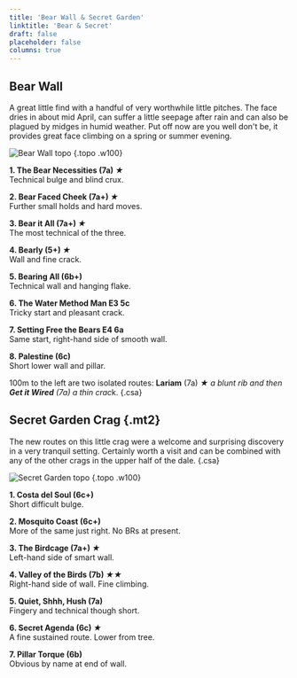 ```yaml
---
title: 'Bear Wall & Secret Garden'
linktitle: 'Bear & Secret'
draft: false
placeholder: false
columns: true
---
```



Bear Wall
---------

A great little find with a handful of very worthwhile little pitches. The face dries in about mid April, can suffer a little seepage after rain and can also be plagued by midges in humid weather. Put off now are you well don't be, it provides great face climbing on a spring or summer evening.

![Bear Wall topo](/img/peak/buxton/Bear.jpg)
{.topo .w100}


**1. The Bear Necessities (7a) *★***  
Technical bulge and blind crux.

**2. Bear Faced Cheek (7a+) *★***  
Further small holds and hard moves.

**3. Bear it All (7a+) *★***  
The most technical of the three.

**4. Bearly (5+) *★***  
Wall and fine crack.

**5. Bearing All (6b+)**  
Technical wall and hanging flake.

**6. The Water Method Man E3 5c**  
Tricky start and pleasant crack.

**7. Setting Free the Bears E4 6a**  
Same start, right-hand side of smooth wall.

**8. Palestine (6c)**  
Short lower wall and pillar.

100m to the left are two isolated routes: **Lariam** (7a) *★ a blunt rib and then **Get it Wired** (7a) a thin crac*k.
{.csa}

## Secret Garden Crag {.mt2}

The new routes on this little crag were a welcome and surprising discovery in a very tranquil setting. Certainly worth a visit and can be combined with any of the other crags in the upper half of the dale.
{.csa}

![Secret Garden topo](/img/peak/buxton/deepsg.gif)
{.topo .w100}

**1. Costa del Soul (6c+)**  
Short difficult bulge.

**2. Mosquito Coast (6c+)**  
More of the same just right. No BRs at present.

**3. The Birdcage (7a+) *★***  
Left-hand side of smart wall.

**4. Valley of the Birds (7b) *★★***  
Right-hand side of wall. Fine climbing.

**5. Quiet, Shhh, Hush (7a)**  
Fingery and technical though short.

**6. Secret Agenda (6c) *★***  
A fine sustained route. Lower from tree.

**7. Pillar Torque (6b)**  
Obvious by name at end of wall.


